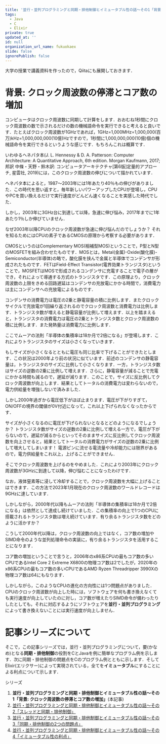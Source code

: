 ```yaml
---
title: '並行・並列プログラミングと同期・排他制御とイミュータブル性の話〜その1「背景: クロック周波数の停滞とコア数の増加」'
tags:
  - Java
  - C
  - Elixir
private: true
updated_at: ''
id: null
organization_url_name: fukuokaex
slide: false
ignorePublish: false
---
```

大学の授業で講義資料を作ったので，Qiitaにも展開しておきます．

# 背景: クロック周波数の停滞とコア数の増加

コンピュータはクロック周波数に同期して計算をします．おおむね1秒間にクロック周波数の数で示されるだけの数の機械語命令を実行できると考えると良いです．たとえばクロック周波数が1GHzであれば，1GHz=1,000MHz=1,000,000(百万)kHz=1,000,000,000(10億)Hzですので，1秒間に1,000,000,000(10億)個の機械語命令を実行できるというような感じです．もちろんこれは概算です．

いわゆるヘネパタ本(J. L. Hennessy & D. A. Patterson: Computer Architecture: A Quantitative Approach, 6th edition. Morgan Kaufmann, 2017; 邦訳 中條・天野・鈴木訳: コンピュータアーキテクチャ[第6版]定量的アプローチ, 星雲社, 2019)には，このクロック周波数の伸びについて描かれています．

ヘネパタ本によると，1987〜2003年には1年あたり40％もの伸びがありました．この時代を思い返すと，毎年新しいパワーアップしたCPUが登場し，CPUやPCを買い換えるだけで実行速度がどんどん速くなることを実感した時代でした．

しかし，2003年に3GHz台に到達して以降，急速に伸び悩み，2017年までに1年あたり1％しか伸びていません．

なぜ2003年以降CPUのクロック周波数が急速に伸び悩んだのでしょうか？ それを知るためにはCPUの素子であるCMOSの原理から考察する必要があります．

CMOSというのはComplementary MOS(相補型MOS)ということで，P型とN型のMOSFETを組み合わせたものです．MOSとは，Metal(金属)-Oxide(酸化膜)-Semiconductor(半導体)の略で，酸化膜を挟んで金属と半導体でコンデンサが形成されたものです．FETはField-Effect Transistor(電界効果トランジスタ)ということで，MOSFETはMOSで形成されるコンデンサに充電することで電子の層ができ，それによって導通する方式のトランジスタです．この原理より，クロック周波数の上限をきめる回路遅延はコンデンサの充放電にかかる時間で，消費電力は主にコンデンサへの充放電によるものです．

コンデンサの消費電力は電圧の2乗と静電容量の積に比例します．またクロックサイクルで充放電が1回繰り返されるのでクロック周波数と消費電力は比例します．トランジスタ数が増えると静電容量が比例して増えます．以上を踏まえると，トランジスタの消費電力は電圧の2乗とトランジスタ数とクロック周波数の積に比例します．また発熱量は消費電力に比例します．

ここでムーアの法則「半導体の集積率は18か月で2倍になる」が登場します．これによりトランジスタのサイズは小さくなっていきます．

もしサイズが小さくなるとともに電圧も同じ比率で下げることができたとします．この状況は2000年より前の状況に似ています．前述のコンデンサの静電容量は，トランジスタのサイズに比例して小さくなります．一方，トランジスタ数はサイズの逆数の2乗に比例して増えます．さらに，静電容量が減ることで充電にかかる時間も減るので，遅延が減ります．このことで，サイズに反比例してクロック周波数が向上します．結果としてトータルの消費電力は変わらないので，電力供給量を増強しないで済みました．

しかし2000年過ぎから電圧低下がほぼ止まります．電圧が下がりすぎて，ON/OFFの境界の閾値が0V付近になって，これ以上下げられなくなったからです．

サイズが小さくなるのに電圧が下げられないとなるとどのようになるでしょうか？ トランジスタ数がサイズの逆数の2乗に比例して増える一方で，電圧が下がらないので，遅延が減るからといってそのままサイズに反比例してクロック周波数を向上させると，結果としてトータルの消費電力がサイズの逆数の2乗に比例して増大してしまいます！ 電源ピンに流せる電流量や冷却能力には限界があるので，電力供給量をこれ以上，上げることができません．

そこでクロック周波数を上げるのをやめました．これにより2003年にクロック周波数が3GHzに到達して以降，伸び悩むことになったわけです．

なお，液体窒素等に浸して冷却することで，クロック周波数を大幅に上げることはできます．この方法で2023年1月現在のクロック周波数のワールドレコードは9GHzに達しています．

しかしながら，2000年代以降もムーアの法則「半導体の集積率は18か月で2倍になる」は依然として達成し続けていました．この集積率の向上で1つのCPUに搭載されるトランジスタ数は増え続けています．有り余るトランジスタ数をどのように活かすか？

こうして2000年代以降は，クロック周波数の向上ではなく，コア数の増加やSIMD命令のような並列処理命令の実装に，有り余るトランジスタを活用することになります．

コア数の増加ということで言うと，2006年のx86系CPUの最もコア数の多いCPUであるIntel Core 2 Extreme X6800の物理コア数は2でしたが，2020年のx86系CPUの最もコア数の多いCPUであるAMD Ryzen Threadripper 3990Xの物理コア数は64にもなります． 

しかしながら，このようなCPUの進化の方向性には1つ問題点がありました．CPUのクロック周波数が向上した時には，ソフトウェアを何も書き換えなくても実行速度が向上していたのに対し，コア数が増えたりSIMD命令が備わったりしたとしても，それに対応するようにソフトウェアを**並行・並列プログラミング**によって書き換えないことには実行速度が向上しません．

# 記事シリーズについて

そこで，この記事シリーズでは，並行・並列プログラミングについて，要(かなめ)となる**同期・排他制御**の役割をCとJavaを例に簡単なプログラム例を示します．次に同期・排他制御の問題点をCのプログラム例とともに示します．そしてElixir(エリクサー)によって実現されている，全てを**イミュータブル**にすることによる利点について示します．

シリーズ

1. **並行・並列プログラミングと同期・排他制御とイミュータブル性の話〜その1「背景: クロック周波数の停滞とコア数の増加」**(本記事)
1. [並行・並列プログラミングと同期・排他制御とイミュータブル性の話〜その2「スレッドと同期・排他制御」]()
1. [並行・並列プログラミングと同期・排他制御とイミュータブル性の話〜その3「同期・排他制御の2つの問題点」]()
1. [並行・並列プログラミングと同期・排他制御とイミュータブル性の話〜その4「イミュータブル性の利点」]()


